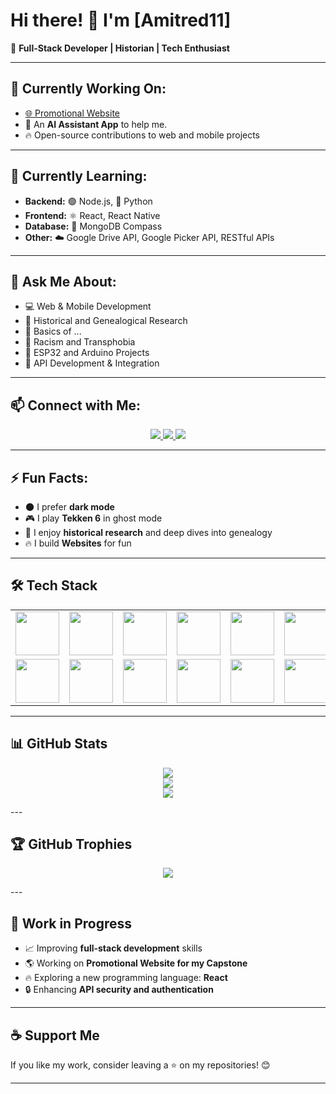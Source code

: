 # Hi there! 👋 I'm [Amitred11]  

🚀 **Full-Stack Developer | Historian | Tech Enthusiast**  

---  

## 🔭 Currently Working On:  
- [🌐 Promotional Website](https://github.com/Amitred11/PromotionalWebsite)  
- 📅 An **AI Assistant App** to help me.  
- 🔥 Open-source contributions to web and mobile projects  

---  

## 🌱 Currently Learning:  
- **Backend:** 🟢 Node.js, 🐍 Python  
- **Frontend:** ⚛️ React, React Native  
- **Database:** 🍃 MongoDB Compass  
- **Other:** ☁️ Google Drive API, Google Picker API, RESTful APIs  

---  

## 💬 Ask Me About:  
- 💻 Web & Mobile Development  
- 📜 Historical and Genealogical Research  
- 🔐 Basics of ...  
- 🚨 Racism and Transphobia  
- 🔌 ESP32 and Arduino Projects  
- 🔗 API Development & Integration  

---  

## 📫 Connect with Me:  
<p align="center">  
  <a href="https://www.linkedin.com/in/amadore-iii-leoncio-d-011841328/">  
    <img src="https://img.shields.io/badge/LinkedIn-blue?logo=linkedin&style=for-the-badge" />  
  </a>  
  <a href="https://www.facebook.com/leoncio.amadoreiii/">  
    <img src="https://img.shields.io/badge/Facebook-blue?logo=facebook&style=for-the-badge" />  
  </a>  
  <a href="https://github.com/Amitred11">  
    <img src="https://img.shields.io/badge/GitHub-181717?logo=github&style=for-the-badge" />  
  </a>  
</p>  

---  

## ⚡ Fun Facts:  
- 🌑 I prefer **dark mode**  
- 🎮 I play **Tekken 6** in ghost mode  
- 📖 I enjoy **historical research** and deep dives into genealogy  
- 🔥 I build **Websites** for fun  

---  

## 🛠 Tech Stack  
<p align="center">
  <table>
    <tr align="center">
      <td><img src="https://skillicons.dev/icons?i=html" width="70"></td>
      <td><img src="https://skillicons.dev/icons?i=css" width="70"></td>
      <td><img src="https://skillicons.dev/icons?i=js" width="70"></td>
      <td><img src="https://skillicons.dev/icons?i=php" width="70"></td>
      <td><img src="https://skillicons.dev/icons?i=nodejs" width="70"></td>
      <td><img src="https://skillicons.dev/icons?i=python" width="70"></td>
      <td><img src="https://skillicons.dev/icons?i=react" width="70"></td>
      <td><img src="https://skillicons.dev/icons?i=mongodb" width="70"></td>
      <td><img src="https://skillicons.dev/icons?i=mysql" width="70"></td>
      <td><img src="https://skillicons.dev/icons?i=git" width="70"></td>
     </tr>
    <tr align="center">
      <td><img src="https://skillicons.dev/icons?i=github" width="70"></td>
      <td><img src="https://skillicons.dev/icons?i=java" width="70"></td>
      <td><img src="https://skillicons.dev/icons?i=c" width="70"></td>
      <td><img src="https://skillicons.dev/icons?i=cs" width="70"></td>
      <td><img src="https://skillicons.dev/icons?i=discord" width="70"></td>
      <td><img src="https://skillicons.dev/icons?i=firebase" width="70"></td>
      <td><img src="https://skillicons.dev/icons?i=flask" width="70"></td>
      <td><img src="https://skillicons.dev/icons?i=npm" width="70"></td>
      <td><img src="https://skillicons.dev/icons?i=visualstudio" width="70"></td>
      <td><img src="https://skillicons.dev/icons?i=electron" width="70"></td>
    </tr>
  </table>
</p>



---

## 📊 GitHub Stats  
<p align="center">  
  <img src="https://github-readme-stats.vercel.app/api?username=Amitred11&show_icons=true&theme=dark&hide_border=true" />  
  <br />  
  <img src="https://github-readme-stats.vercel.app/api/top-langs/?username=Amitred11&layout=compact&theme=dark&hide_border=true" />  
  <br />  
  <img src="https://streak-stats.demolab.com?user=Amitred11&theme=dark&hide_border=true&date_format=j%20M%5B%20Y%5D" />  
</p>  
---  

## 🏆 GitHub Trophies  
<p align="center">  
  <img src="https://github-profile-trophy.vercel.app/?username=Amitred11&theme=darkhub&column=7" />  
</p>  
---  

## 🚀 Work in Progress  
- 📈 Improving **full-stack development** skills  
- 🌎 Working on **Promotional Website for my Capstone**  
- 🔥 Exploring a new programming language: **React**  
- 🔒 Enhancing **API security and authentication**  

---  

## ☕ Support Me  
If you like my work, consider leaving a ⭐ on my repositories! 😊  

---
